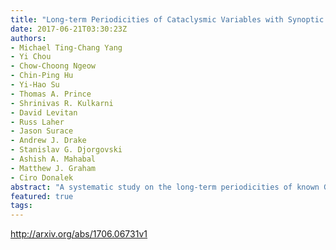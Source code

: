 ```yaml
---
title: "Long-term Periodicities of Cataclysmic Variables with Synoptic Surveys"
date: 2017-06-21T03:30:23Z
authors:
- Michael Ting-Chang Yang
- Yi Chou
- Chow-Choong Ngeow
- Chin-Ping Hu
- Yi-Hao Su
- Thomas A. Prince
- Shrinivas R. Kulkarni
- David Levitan
- Russ Laher
- Jason Surace
- Andrew J. Drake
- Stanislav G. Djorgovski
- Ashish A. Mahabal
- Matthew J. Graham
- Ciro Donalek
abstract: "A systematic study on the long-term periodicities of known Galactic cataclysmic variables (CVs) was conducted. Among 1580 known CVs, 344 sources were matched and extracted from the Palomar Transient Factory (PTF) data repository. The PTF light curves were combined with the Catalina Real-Time Transient Survey (CRTS) light curves and analyzed. Ten targets were found to exhibit long-term periodic variability, which is not frequently observed in the CV systems. These long-term variations are possibly caused by various mechanisms, such as the precession of the accretion disk, hierarchical triple star system, magnetic field change of the companion star, and other possible mechanisms. We discuss the possible mechanisms in this study. If the long-term period is less than several tens of days, the disk precession period scenario is favored. However, the hierarchical triple star system or the variations in magnetic field strengths are most likely the predominant mechanisms for longer periods."
featured: true
tags:
---
```

http://arxiv.org/abs/1706.06731v1